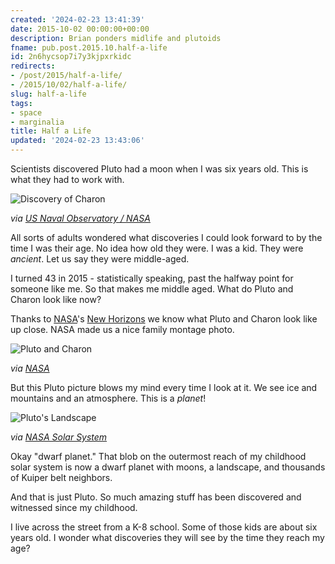 ```yaml
---
created: '2024-02-23 13:41:39'
date: 2015-10-02 00:00:00+00:00
description: Brian ponders midlife and plutoids
fname: pub.post.2015.10.half-a-life
id: 2n6hycsop7i7y3kjpxrkidc
redirects:
- /post/2015/half-a-life/
- /2015/10/02/half-a-life/
slug: half-a-life
tags:
- space
- marginalia
title: Half a Life
updated: '2024-02-23 13:43:06'
---
```


Scientists discovered Pluto had a moon when I was six years old. This is what they had to work with.

![Discovery of Charon](assets/img/2015/Charon_Discovery.jpg)

*via [US Naval Observatory / NASA](http://solarsystem.nasa.gov/galleries/charon-discovery-image)*

All sorts of adults wondered what discoveries I could look forward to by the time I was their age. No idea how old they were. I was a kid. They were *ancient*. Let us say they were middle-aged.

I turned 43 in 2015 - statistically speaking, past the halfway point for someone like me. So that makes me middle aged. What do Pluto and  Charon look like now?

Thanks to [NASA](https://www.nasa.gov)'s [New Horizons](https://www.nasa.gov/mission_pages/newhorizons/main/index.html) we know what Pluto and Charon look like up close. NASA made us a nice family montage photo.

![Pluto and Charon](assets/img/2015/nh-pluto-charon-v2-10-1-15.jpg)

*via [NASA](https://www.nasa.gov/feature/pluto-s-big-moon-charon-reveals-a-colorful-and-violent-history)*

But this Pluto picture blows my mind every time I look at it. We see ice and mountains and an atmosphere. This is a *planet*!

![Pluto's Landscape](assets/img/2015/new-horizons-pluto.png)

*via [NASA Solar System](http://solarsystem.nasa.gov/galleries/closer-look-majestic-mountains-and-frozen-plains)*

Okay "dwarf planet." That blob on the outermost reach of my childhood solar system is now a dwarf planet with moons, a landscape, and thousands of Kuiper belt neighbors.

And that is just Pluto. So much amazing stuff has been discovered and witnessed since my childhood.

I live across the street from a K-8 school. Some of those kids are about six years old. I wonder what discoveries they will see by the time they reach my age?